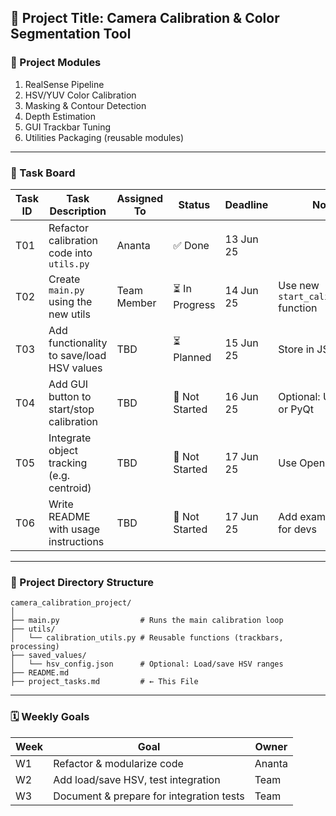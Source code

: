 ## 📘 Project Title: Camera Calibration & Color Segmentation Tool

### 🧩 Project Modules
1. RealSense Pipeline
2. HSV/YUV Color Calibration
3. Masking & Contour Detection
4. Depth Estimation
5. GUI Trackbar Tuning
6. Utilities Packaging (reusable modules)

---

### 🔄 Task Board

| Task ID | Task Description                         | Assigned To | Status        | Deadline   | Notes                                     |
|---------|-------------------------------------------|-------------|---------------|------------|-------------------------------------------|
| T01     | Refactor calibration code into `utils.py` | Ananta      | ✅ Done        | 13 Jun 25  |                                           |
| T02     | Create `main.py` using the new utils      | Team Member | ⏳ In Progress | 14 Jun 25  | Use new `start_calibration()` function    |
| T03     | Add functionality to save/load HSV values | TBD         | ⏳ Planned     | 15 Jun 25  | Store in JSON                             |
| T04     | Add GUI button to start/stop calibration  | TBD         | 🔲 Not Started | 16 Jun 25  | Optional: Use tkinter or PyQt             |
| T05     | Integrate object tracking (e.g. centroid) | TBD         | 🔲 Not Started | 17 Jun 25  | Use OpenCV tracker                        |
| T06     | Write README with usage instructions      | TBD         | 🔲 Not Started | 17 Jun 25  | Add example usage for devs                |

---

### 🧭 Project Directory Structure

```
camera_calibration_project/
│
├── main.py                  # Runs the main calibration loop
├── utils/
│   └── calibration_utils.py # Reusable functions (trackbars, processing)
├── saved_values/
│   └── hsv_config.json      # Optional: Load/save HSV ranges
├── README.md
├── project_tasks.md         # ← This File
```

---

### 🗓️ Weekly Goals

| Week | Goal                                     | Owner   |
|------|------------------------------------------|---------|
| W1   | Refactor & modularize code               | Ananta  |
| W2   | Add load/save HSV, test integration      | Team    |
| W3   | Document & prepare for integration tests | Team    |

